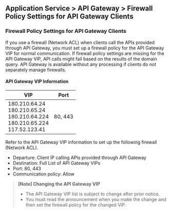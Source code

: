 ## Application Service > API Gateway > Firewall Policy Settings for API Gateway Clients 

### Firewall Policy Settings for API Gateway Clients 

If you use a firewall (Network ACL) when clients call the APIs provided through API Gateway, you must set up a firewall policy for the API Gateway VIP for normal communication. 
If firewall policy settings are missing for the API Gateway VIP, API calls might fail based on the results of the domain query. 
API Gateway is available without any processing if clients do not separately manage firewalls.

#### API Gateway VIP Information

| VIP | Port | 
| --- | --- | 
| 180.210.64.24<br>180.210.65.24<br>180.210.64.224<br>180.210.65.224<br>117.52.123.41 | 80, 443 |

Refer to the API Gateway VIP information to set up the following firewall (Network ACL).

* Departure: Client IP calling APIs provided through API Gateway 
* Destination: Full List of API Gateway VIPs
* Port: 80, 443 
* Communication policy: Allow 

> **[Note] Changing the API Gateway VIP**</br>
> * The API Gateway VIP list is subject to change after prior notice. 
> * You must read the announcement when you make the change and then set the firewall policy for the changed VIP.